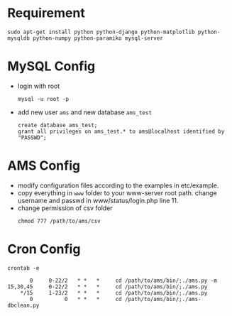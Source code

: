 Requirement
===========
```
sudo apt-get install python python-django python-matplotlib python-mysqldb python-numpy python-paramiko mysql-server
```

MySQL Config
============
* login with root
    ```
    mysql -u root -p
    ```
* add new user `ams` and new database `ams_test`
    ```
    create database ams_test;
    grant all privileges on ams_test.* to ams@localhost identified by "PASSWD";
    ```

AMS Config
==========
* modify configuration files according to the examples in etc/example.
* copy everything in `www` folder to your www-server root path.
  change username and passwd in www/status/login.php line 11.
* change permission of csv folder
    ```
    chmod 777 /path/to/ams/csv
    ```

Cron Config
===========
```
crontab -e
```
```
       0     0-22/2   * *   *     cd /path/to/ams/bin/;./ams.py -m
15,30,45     0-22/2   * *   *     cd /path/to/ams/bin/;./ams.py
    */15     1-23/2   * *   *     cd /path/to/ams/bin/;./ams.py
       0          0   * *   *     cd /path/to/ams/bin/;./ams-dbclean.py
```
